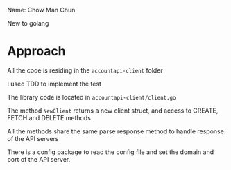 Name: Chow Man Chun

New to golang

# Approach
All the code is residing in the `accountapi-client` folder

I used TDD to implement the test

The library code is located in `accountapi-client/client.go`

The method `NewClient` returns a new client struct, and access to CREATE, FETCH and DELETE methods

All the methods share the same parse response method to handle response of the API servers

There is a config package to read the config file and set the domain and port of the API server.